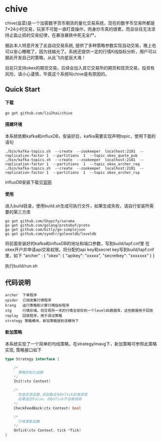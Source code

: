 # chive
chive(韭菜)是一个加密数字货币期货的量化交易系统，现在的数字币交易所都是7*24小时交易，玩家不可能一直盯盘操作，肉身炒币真的很累，而且往往无法坚持止盈止损的交易纪律，在暴涨暴跌中死无全尸。

据此本人特意开发了此自动交易系统, 提供了多种策略参数实现自动交易，晚上也可以安心睡眠了，因为钱输光了。系统还提供一定的行情K线指标分析，用户可以据此开发自己的策略，从此飞向星辰大海！

目前只支持okex的期货交易，后续会加入其它交易所的期货和现货交易，投资有风险，请小心谨慎，毕竟这个系统叫chive是有原因的。


## Quick Start

#### 下载

    go get github.com/liu2hai/chive

#### 搭建环境
本系统依赖kafka和influxDB，安装好后，kafka需要实现声明topic，使用下面的语句

    ./bin/kafka-topics.sh  --create  --zookeeper  localhost:2181  --replication-factor 1  --partitions  1  --topic okex_quote_pub
    ./bin/kafka-topics.sh  --create  --zookeeper  localhost:2181  --replication-factor 1  --partitions  1  --topic okex_archer_req
    ./bin/kafka-topics.sh  --create  --zookeeper  localhost:2181  --replication-factor 1  --partitions  1  --topic okex_archer_rsp

influxDB安装下载见[官网](https://www.influxdata.com/)

#### 使用
进入build目录，使用build.sh生成可执行文件，如果生成失败，请自行安装所需要的第三方库

	go get github.com/Shopify/sarama
	go get github.com/golang/protobuf/proto
	go get github.com/bitly/go-simplejson
	go get github.com/syndtr/goleveldb/leveldb

将前面安装好的kafka和influxDB的地址和端口参数，写到build/lapf.cnf里
在okex开户并申请api交易权限，将分配的api key和secret key写到build/lapf.cnf里，如下
    "archer" : {
        "okex": {
            "apikey": "xxxxx",
            "secretkey": "xxxxxxx"
        }
    }

执行build/run.sh

## 代码说明

    archer  下单程序
    spider  订阅收集行情程序
    krang   运行策略和计算行情指标程序
    stg     行情存储，将交易所一天的行情全部存到一个leveldb数据库，这些数据用于回放
    replay  回放程序，用于调试策略
    strategy 策略模块，新加策略放到该模块下

#### 新加策略
本系统实现了一个简单的均线策略，在strategy/mavg下，新加策略可参照此策略实现, 策略接口如下

```go
type Strategy interface {

	/*
	  策略初始化函数
	*/
	Init(ctx Context)

	/*
	  检查反馈函数,该函数会在OnTick前被调用
	  如果返回false，则OnTick不会被调用
	*/
	CheckFeedBack(ctx Context) bool

	/*
	  行情更新函数
	*/
	OnTick(ctx Context, tick *Tick)
}
```
